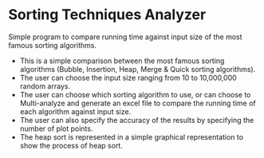 # Sorting Techniques Analyzer
Simple program to compare running time against input size of the most famous sorting algorithms.
- This is a simple comparison between the most famous sorting algorithms (Bubble, Insertion, Heap, Merge & Quick sorting algorithms).
- The user can choose the input size ranging from 10 to 10,000,000 random arrays. 
- The user can choose which sorting algorithm to use, or can choose to Multi-analyze and generate an excel file to compare the running time of each algorithm against input size.
- The user can also specify the accuracy of the results by specifying the number of plot points.  
- The heap sort is represented in a simple graphical representation to show the process of heap sort.
